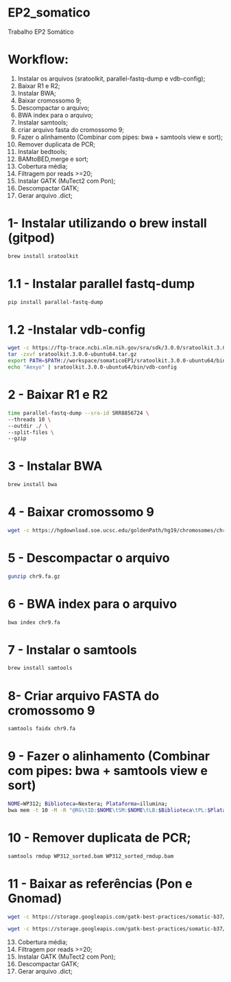 # EP2_somatico
Trabalho EP2 Somático

# Workflow:
1. Instalar os arquivos (sratoolkit, parallel-fastq-dump e vdb-config);
2. Baixar R1 e R2;
3. Instalar BWA;
4. Baixar cromossomo 9;
5. Descompactar o arquivo;
6. BWA index para o arquivo;
7. Instalar samtools;
8. criar arquivo fasta do cromossomo 9;
9. Fazer o alinhamento (Combinar com pipes: bwa + samtools view e sort);
10. Remover duplicata de PCR;
11. Instalar bedtools;
12. BAMtoBED,merge e sort;
13. Cobertura média;
14. Filtragem por reads >=20;
15. Instalar GATK (MuTect2 com Pon);
16. Descompactar GATK;
17. Gerar arquivo .dict;

# 1- Instalar utilizando o brew install (gitpod)
```bash
brew install sratoolkit
```

# 1.1 - Instalar parallel fastq-dump
```bash
pip install parallel-fastq-dump
```

# 1.2 -Instalar vdb-config
```bash
wget -c https://ftp-trace.ncbi.nlm.nih.gov/sra/sdk/3.0.0/sratoolkit.3.0.0-ubuntu64.tar.gz
tar -zxvf sratoolkit.3.0.0-ubuntu64.tar.gz
export PATH=$PATH://workspace/somaticoEP1/sratoolkit.3.0.0-ubuntu64/bin/
echo "Aexyo" | sratoolkit.3.0.0-ubuntu64/bin/vdb-config
```

# 2 - Baixar R1 e R2
```bash
time parallel-fastq-dump --sra-id SRR8856724 \
--threads 10 \
--outdir ./ \
--split-files \
--gzip
```
# 3 - Instalar BWA
```bash
brew install bwa
```

# 4 - Baixar cromossomo 9
```bash
wget -c https://hgdownload.soe.ucsc.edu/goldenPath/hg19/chromosomes/chr9.fa.gz
```

# 5 - Descompactar o arquivo
```bash
gunzip chr9.fa.gz
```
# 6 - BWA index para o arquivo
```bash
bwa index chr9.fa
```

# 7 - Instalar o samtools
```bash
brew install samtools
```

# 8- Criar arquivo FASTA do cromossomo 9
```bash
samtools faidx chr9.fa
```
# 9 - Fazer o alinhamento (Combinar com pipes: bwa + samtools view e sort)
```bash
NOME=WP312; Biblioteca=Nextera; Plataforma=illumina;
bwa mem -t 10 -M -R "@RG\tID:$NOME\tSM:$NOME\tLB:$Biblioteca\tPL:$Plataforma" chr9.fa SRR8856724_1.fastq.gz SRR8856724_2.fastq.gz | samtools view -F4 -Sbu -@2 - | samtools sort -m4G -@2 -o WP312_sorted.bam
```
# 10 - Remover duplicata de PCR;
```bash
samtools rmdup WP312_sorted.bam WP312_sorted_rmdup.bam
```

# 11 - Baixar as referências (Pon e Gnomad)
```bash
wget -c https://storage.googleapis.com/gatk-best-practices/somatic-b37/Mutect2-WGS-panel-b37.vcf
```

```bash
wget -c https://storage.googleapis.com/gatk-best-practices/somatic-b37/Mutect2-WGS-panel-b37.vcf.idx
```



13. Cobertura média;
14. Filtragem por reads >=20;
15. Instalar GATK (MuTect2 com Pon);
16. Descompactar GATK;
17. Gerar arquivo .dict;






